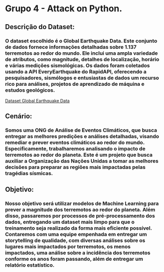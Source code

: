 # Grupo 4 - Attack on Python.

## Descrição do Dataset:

### O dataset escolhido é o Global Earthquake Data. Este conjunto de dados fornece informações detalhadas sobre 1.137 terremotos ao redor do mundo. Ele inclui uma ampla variedade de atributos, como magnitude, detalhes de localização, horário e várias medições sismológicas. Os dados foram coletados usando a API EveryEarthquake do RapidAPI, oferecendo a pesquisadores, sismólogos e entusiastas de dados um recurso rico para análises, projetos de aprendizado de máquina e estudos geológicos.

[Dataset Global Earthquake Data](https://www.kaggle.com/datasets/shreyasur965/recent-earthquakes)

## Cenário:

### Somos uma ONG de Análise de Eventos Climáticos, que busca entregar as melhores predições e análises detalhadas, visando remediar e prever eventos climáticos ao redor do mundo. Especificamente, trabalharemos analisando o impacto de terremotos ao redor do planeta. Este é um projeto que busca auxiliar a Organização das Nações Unidas a tomar as melhores decisões para preparar as regiões mais impactadas pelas tragédias sísmicas.

## Objetivo:

### Nosso objetivo será utilizar modelos de Machine Learning para prever a magnitude dos terremotos ao redor do planeta. Além disso, passaremos por processos de pré-processamento dos dados, entregando um dataset mais limpo para que o treinamento seja realizado da forma mais eficiente possível. Contaremos com uma equipe empenhada em entregar um storytelling de qualidade, com diversas análises sobre os lugares mais impactados por terremotos, os menos impactados, uma análise sobre a incidência dos terremotos conforme os anos foram passando, além de entregar um relatório estatístico.